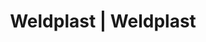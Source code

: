 ---
Link: "file:/Users/vinayakpatel/Downloads/www.weldplast.cz/eshop_products_compare/add/eshop-products-variant216"
product_name: "null"
product_id: "null"
title: "Weldplast | Weldplast"
product_desc: ""
product_specs: ""
product_downloads: ""
href: ""
accessories: ""
similar_products: ""
---